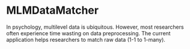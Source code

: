 # MLMDataMatcher
In psychology, multilevel data is ubiquitous. However, most researchers often experience time wasting on data preprocessing. The current application helps researchers to match raw data (1-1 to 1-many).
